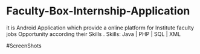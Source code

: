 # Faculty-Box-Internship-Application


it is Android Application which provide a online platform for Institute faculty jobs Opportunity according their Skills .
Skills: Java | PHP | SQL | XML



#ScreenShots

